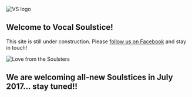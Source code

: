 ![VS logo](https://scontent-lga3-1.xx.fbcdn.net/v/t1.0-1/p200x200/11214125_740093282766688_6074856285151874308_n.png?oh=d471e9f0e422ac4a9966be73ab469eab&oe=59C7DB29 "VS Logo")

## Welcome to Vocal Soulstice!

This site is still under construction. Please [follow us on Facebook](https://www.facebook.com/vocalsoulstice/) and stay in touch!

![Love from the Soulsters](https://scontent-lga3-1.xx.fbcdn.net/v/t1.0-9/18221596_1175377065904972_1407985287405569532_n.jpg?oh=281572c0302034662469c4c8a844c2a3&oe=59CA234C "Love from the Soulsters")

## We are welcoming all-new Soulstices in July 2017... stay tuned!!

